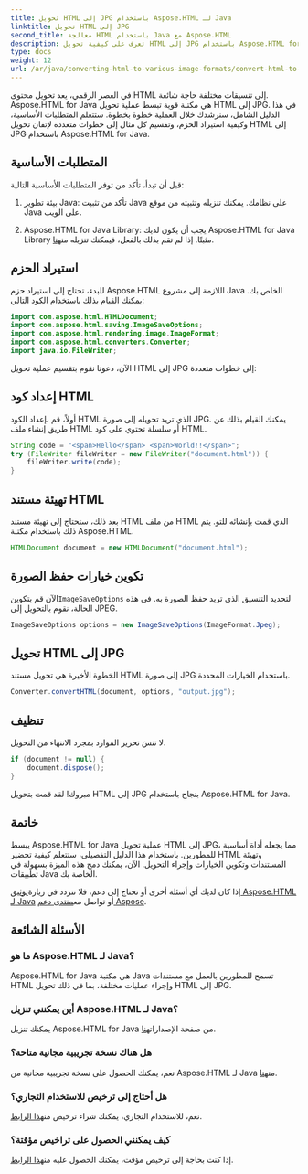 ```yaml
---
title: تحويل HTML إلى JPG باستخدام Aspose.HTML لـ Java
linktitle: تحويل HTML إلى JPG
second_title: معالجة HTML باستخدام Java مع Aspose.HTML
description: تعرف على كيفية تحويل HTML إلى JPG باستخدام Aspose.HTML for Java. اتبع دليلنا خطوة بخطوة لتحويل HTML إلى JPG بسلاسة.
type: docs
weight: 12
url: /ar/java/converting-html-to-various-image-formats/convert-html-to-jpg/
---
```


في العصر الرقمي، يعد تحويل محتوى HTML إلى تنسيقات مختلفة حاجة شائعة. Aspose.HTML for Java هي مكتبة قوية تبسط عملية تحويل HTML إلى JPG. في هذا الدليل الشامل، سنرشدك خلال العملية خطوة بخطوة. ستتعلم المتطلبات الأساسية، وكيفية استيراد الحزم، وتقسيم كل مثال إلى خطوات متعددة لإتقان تحويل HTML إلى JPG باستخدام Aspose.HTML for Java.

## المتطلبات الأساسية

قبل أن تبدأ، تأكد من توفر المتطلبات الأساسية التالية:

1. بيئة تطوير Java: تأكد من تثبيت Java على نظامك. يمكنك تنزيله وتثبيته من موقع Java على الويب.

2.  Aspose.HTML for Java Library: يجب أن يكون لديك Aspose.HTML for Java Library مثبتًا. إذا لم تقم بذلك بالفعل، فيمكنك تنزيله من[هنا](https://releases.aspose.com/html/java/).

## استيراد الحزم

للبدء، تحتاج إلى استيراد حزم Aspose.HTML اللازمة إلى مشروع Java الخاص بك. يمكنك القيام بذلك باستخدام الكود التالي:

```java
import com.aspose.html.HTMLDocument;
import com.aspose.html.saving.ImageSaveOptions;
import com.aspose.html.rendering.image.ImageFormat;
import com.aspose.html.converters.Converter;
import java.io.FileWriter;
```

الآن، دعونا نقوم بتقسيم عملية تحويل HTML إلى JPG إلى خطوات متعددة:

## إعداد كود HTML

أولاً، قم بإعداد الكود HTML الذي تريد تحويله إلى صورة JPG. يمكنك القيام بذلك عن طريق إنشاء ملف HTML أو سلسلة تحتوي على كود HTML.

```java
String code = "<span>Hello</span> <span>World!!</span>";
try (FileWriter fileWriter = new FileWriter("document.html")) {
    fileWriter.write(code);
}
```

## تهيئة مستند HTML

بعد ذلك، ستحتاج إلى تهيئة مستند HTML من ملف HTML الذي قمت بإنشائه للتو. يتم ذلك باستخدام مكتبة Aspose.HTML.

```java
HTMLDocument document = new HTMLDocument("document.html");
```

## تكوين خيارات حفظ الصورة

 الآن قم بتكوين`ImageSaveOptions` لتحديد التنسيق الذي تريد حفظ الصورة به. في هذه الحالة، نقوم بالتحويل إلى JPEG.

```java
ImageSaveOptions options = new ImageSaveOptions(ImageFormat.Jpeg);
```

## تحويل HTML إلى JPG

الخطوة الأخيرة هي تحويل مستند HTML إلى صورة JPG باستخدام الخيارات المحددة.

```java
Converter.convertHTML(document, options, "output.jpg");
```

## تنظيف

لا تنسَ تحرير الموارد بمجرد الانتهاء من التحويل.

```java
if (document != null) {
    document.dispose();
}
```

مبروك! لقد قمت بتحويل HTML إلى JPG بنجاح باستخدام Aspose.HTML for Java.

## خاتمة

يبسط Aspose.HTML for Java عملية تحويل HTML إلى JPG، مما يجعله أداة أساسية للمطورين. باستخدام هذا الدليل التفصيلي، ستتعلم كيفية تحضير HTML وتهيئة المستندات وتكوين الخيارات وإجراء التحويل. الآن، يمكنك دمج هذه الميزة بسهولة في تطبيقات Java الخاصة بك.

 إذا كان لديك أي أسئلة أخرى أو تحتاج إلى دعم، فلا تتردد في زيارة[توثيق Aspose.HTML لـ Java](https://reference.aspose.com/html/java/) أو تواصل مع[منتدى دعم Aspose](https://forum.aspose.com/).

## الأسئلة الشائعة

### ما هو Aspose.HTML لـ Java؟
Aspose.HTML for Java هي مكتبة Java تسمح للمطورين بالعمل مع مستندات HTML وإجراء عمليات مختلفة، بما في ذلك تحويل HTML إلى JPG.

### أين يمكنني تنزيل Aspose.HTML لـ Java؟
 يمكنك تنزيل Aspose.HTML for Java من صفحة الإصدارات[هنا](https://releases.aspose.com/html/java/).

### هل هناك نسخة تجريبية مجانية متاحة؟
 نعم، يمكنك الحصول على نسخة تجريبية مجانية من Aspose.HTML لـ Java من[هنا](https://releases.aspose.com/).

### هل أحتاج إلى ترخيص للاستخدام التجاري؟
 نعم، للاستخدام التجاري، يمكنك شراء ترخيص من[هذا الرابط](https://purchase.aspose.com/buy).

### كيف يمكنني الحصول على تراخيص مؤقتة؟
إذا كنت بحاجة إلى ترخيص مؤقت، يمكنك الحصول عليه من[هذا الرابط](https://purchase.aspose.com/temporary-license/).